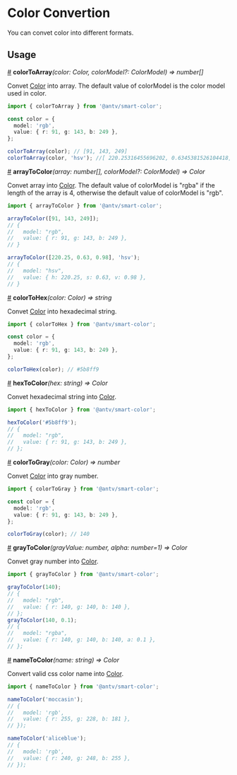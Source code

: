 # Color Convertion

You can convet color into different formats.

## Usage

<a name="colorToArray" href="#colorToArray">#</a> **colorToArray**<i>(color: Color, colorModel?: ColorModel) => number[]</i>

Convet [Color](https://github.com/neoddish/color-palette-json-schema#color) into array.
The default value of colorModel is the color model used in color.

```ts
import { colorToArray } from '@antv/smart-color';

const color = {
  model: 'rgb',
  value: { r: 91, g: 143, b: 249 },
};

colorToArray(color); // [91, 143, 249]
colorToArray(color, 'hsv'); //[ 220.25316455696202, 0.6345381526104418, 0.9764705882352941 ]
```

<a name="arrayToColor" href="#arrayToColor">#</a> **arrayToColor**<i>(array: number[], colorModel?: ColorModel) => Color</i>

Convet array into [Color](https://github.com/neoddish/color-palette-json-schema#color).
The default value of colorModel is "rgba" if the length of the array is 4, otherwise the default value of colorModel is "rgb".

```ts
import { arrayToColor } from '@antv/smart-color';

arrayToColor([91, 143, 249]);
// {
//   model: "rgb",
//   value: { r: 91, g: 143, b: 249 },
// }

arrayToColor([220.25, 0.63, 0.98], 'hsv');
// {
//   model: "hsv",
//   value: { h: 220.25, s: 0.63, v: 0.98 },
// }
```

<a name="colorToHex" href="#colorToHex">#</a> **colorToHex**<i>(color: Color) => string</i>

Convet [Color](https://github.com/neoddish/color-palette-json-schema#color) into hexadecimal string.

```ts
import { colorToHex } from '@antv/smart-color';

const color = {
  model: 'rgb',
  value: { r: 91, g: 143, b: 249 },
};

colorToHex(color); // #5b8ff9
```

<a name="hexToColor" href="#hexToColor">#</a> **hexToColor**<i>(hex: string) => Color</i>

Convet hexadecimal string into [Color](https://github.com/neoddish/color-palette-json-schema#color).

```ts
import { hexToColor } from '@antv/smart-color';

hexToColor('#5b8ff9');
// {
//   model: "rgb",
//   value: { r: 91, g: 143, b: 249 },
// };
```

<a name="colorToGray" href="#colorToGray">#</a> **colorToGray**<i>(color: Color) => number</i>

Convet [Color](https://github.com/neoddish/color-palette-json-schema#color) into gray number.

```ts
import { colorToGray } from '@antv/smart-color';

const color = {
  model: 'rgb',
  value: { r: 91, g: 143, b: 249 },
};

colorToGray(color); // 140
```

<a name="grayToColor" href="#grayToColor">#</a> **grayToColor**<i>(grayValue: number, alpha: number=1) => Color</i>

Convet gray number into [Color](https://github.com/neoddish/color-palette-json-schema#color).

```ts
import { grayToColor } from '@antv/smart-color';

grayToColor(140);
// {
//   model: "rgb",
//   value: { r: 140, g: 140, b: 140 },
// };
grayToColor(140, 0.1);
// {
//   model: "rgba",
//   value: { r: 140, g: 140, b: 140, a: 0.1 },
// };
```

<a name="nameToColor" href="#nameToColor">#</a> **nameToColor**<i>(name: string) => Color</i>

Convert valid css color name into [Color](https://github.com/neoddish/color-palette-json-schema#color).

```ts
import { nameToColor } from '@antv/smart-color';

nameToColor('moccasin');
// {
//   model: 'rgb',
//   value: { r: 255, g: 228, b: 181 },
// });

nameToColor('aliceblue');
// {
//   model: 'rgb',
//   value: { r: 240, g: 248, b: 255 },
// });
```
